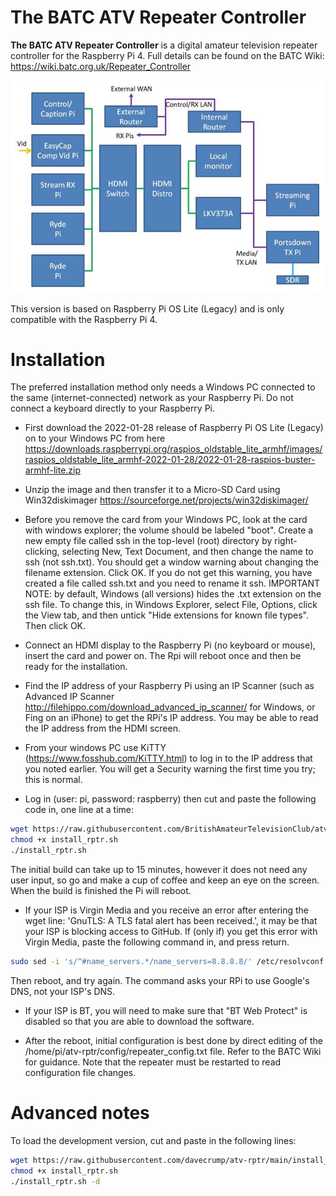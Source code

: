 # The BATC ATV Repeater Controller

**The BATC ATV Repeater Controller** is a digital amateur television repeater controller for the Raspberry Pi 4.  Full details can be found on the BATC Wiki: https://wiki.batc.org.uk/Repeater_Controller 

![Repeater Block Digram](/media/block.jpg)

This version is based on Raspberry Pi OS Lite (Legacy) and is only compatible with the Raspberry Pi 4.  

# Installation

The preferred installation method only needs a Windows PC connected to the same (internet-connected) network as your Raspberry Pi.  Do not connect a keyboard directly to your Raspberry Pi.

- First download the 2022-01-28 release of Raspberry Pi OS Lite (Legacy) on to your Windows PC from here 
https://downloads.raspberrypi.org/raspios_oldstable_lite_armhf/images/raspios_oldstable_lite_armhf-2022-01-28/2022-01-28-raspios-buster-armhf-lite.zip
- Unzip the image and then transfer it to a Micro-SD Card using Win32diskimager https://sourceforge.net/projects/win32diskimager/

- Before you remove the card from your Windows PC, look at the card with windows explorer; the volume should be labeled "boot".  Create a new empty file called ssh in the top-level (root) directory by right-clicking, selecting New, Text Document, and then change the name to ssh (not ssh.txt).  You should get a window warning about changing the filename extension.  Click OK.  If you do not get this warning, you have created a file called ssh.txt and you need to rename it ssh.  IMPORTANT NOTE: by default, Windows (all versions) hides the .txt extension on the ssh file.  To change this, in Windows Explorer, select File, Options, click the View tab, and then untick "Hide extensions for known file types". Then click OK.

- Connect an HDMI display to the Raspberry Pi (no keyboard or mouse), insert the card and power on.  The Rpi will reboot once and then be ready for the installation.

- Find the IP address of your Raspberry Pi using an IP Scanner (such as Advanced IP Scanner http://filehippo.com/download_advanced_ip_scanner/ for Windows, or Fing on an iPhone) to get the RPi's IP address.  You may be able to read the IP address from the HDMI screen. 

- From your windows PC use KiTTY (https://www.fosshub.com/KiTTY.html) to log in to the IP address that you noted earlier.  You will get a Security warning the first time you try; this is normal.

- Log in (user: pi, password: raspberry) then cut and paste the following code in, one line at a time:


```sh
wget https://raw.githubusercontent.com/BritishAmateurTelevisionClub/atv-rptr/main/install_rptr.sh
chmod +x install_rptr.sh
./install_rptr.sh
```

The initial build can take up to 15 minutes, however it does not need any user input, so go and make a cup of coffee and keep an eye on the screen.  When the build is finished the Pi will reboot.

- If your ISP is Virgin Media and you receive an error after entering the wget line: 'GnuTLS: A TLS fatal alert has been received.', it may be that your ISP is blocking access to GitHub.  If (only if) you get this error with Virgin Media, paste the following command in, and press return.
```sh
sudo sed -i 's/^#name_servers.*/name_servers=8.8.8.8/' /etc/resolvconf.conf
```
Then reboot, and try again.  The command asks your RPi to use Google's DNS, not your ISP's DNS.

- If your ISP is BT, you will need to make sure that "BT Web Protect" is disabled so that you are able to download the software.

- After the reboot, initial configuration is best done by direct editing of the /home/pi/atv-rptr/config/repeater_config.txt file.  Refer to the BATC Wiki for guidance.  Note that the repeater must be restarted to read configuration file changes.


# Advanced notes

To load the development version, cut and paste in the following lines:

```sh
wget https://raw.githubusercontent.com/davecrump/atv-rptr/main/install_rptr.sh
chmod +x install_rptr.sh
./install_rptr.sh -d
```

